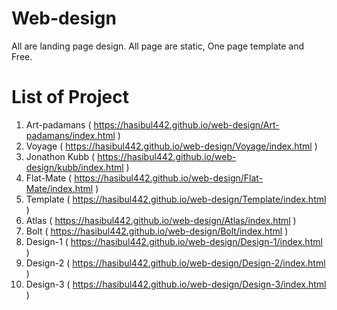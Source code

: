 # Web-design
All are landing page design. All page are static, One page template and Free.

# List of Project
  1. Art-padamans ( https://hasibul442.github.io/web-design/Art-padamans/index.html )
  2. Voyage ( https://hasibul442.github.io/web-design/Voyage/index.html )
  3. Jonathon Kubb ( https://hasibul442.github.io/web-design/kubb/index.html )
  4. Flat-Mate  ( https://hasibul442.github.io/web-design/Flat-Mate/index.html )
  5. Template  ( https://hasibul442.github.io/web-design/Template/index.html )
  6. Atlas  ( https://hasibul442.github.io/web-design/Atlas/index.html )
  7. Bolt  ( https://hasibul442.github.io/web-design/Bolt/index.html )
  8. Design-1  ( https://hasibul442.github.io/web-design/Design-1/index.html )
  9. Design-2  ( https://hasibul442.github.io/web-design/Design-2/index.html )
  10. Design-3  ( https://hasibul442.github.io/web-design/Design-3/index.html )
